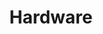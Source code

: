 ---
title: "Hardware"
weight: 10
links:
- title: "Why Is Apple’s M1 Chip So Fast?"
  link: "https://debugger.medium.com/why-is-apples-m1-chip-so-fast-3262b158cba2"
---